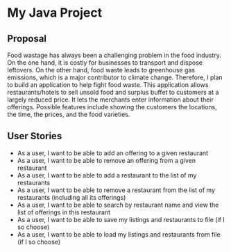 # My Java Project

## Proposal
Food wastage has always been a challenging problem in the food industry. 
On the one hand, it is costly for businesses to transport and dispose leftovers. 
On the other hand, food waste leads to greenhouse gas emissions, which is a major contributor to climate change. 
Therefore, I plan to build an application to help fight food waste. 
This application allows restaurants/hotels to sell unsold food and surplus buffet to customers at a largely reduced price. 
It lets the merchants enter information about their offerings. 
Possible features include showing the customers the locations, the time, the prices, and the food varieties.

## User Stories

- As a user, I want to be able to add an offering to a given restaurant
- As a user, I want to be able to remove an offering from a given restaurant
- As a user, I want to be able to add a restaurant to the list of my restaurants
- As a user, I want to be able to remove a restaurant from the list of my restaurants (including all its offerings)
- As a user, I want to be able to search by restaurant name and view the list of offerings in this restaurant
- As a user, I want to be able to save my listings and restaurants to file (if I so choose)
- As a user, I want to be able to load my listings and restaurants from file (if I so choose)
